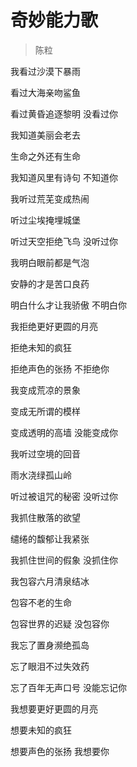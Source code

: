 # 奇妙能力歌
> 陈粒

我看过沙漠下暴雨

看过大海亲吻鲨鱼

看过黄昏追逐黎明 没看过你

我知道美丽会老去

生命之外还有生命

我知道风里有诗句 不知道你

我听过荒芜变成热闹

听过尘埃掩埋城堡

听过天空拒绝飞鸟 没听过你

我明白眼前都是气泡

安静的才是苦口良药

明白什么才让我骄傲 不明白你

我拒绝更好更圆的月亮

拒绝未知的疯狂

拒绝声色的张扬 不拒绝你

我变成荒凉的景象

变成无所谓的模样

变成透明的高墙 没能变成你

我听过空境的回音

雨水浇绿孤山岭

听过被诅咒的秘密 没听过你

我抓住散落的欲望

缱绻的馥郁让我紧张

我抓住世间的假象 没抓住你

我包容六月清泉结冰

包容不老的生命

包容世界的迟疑 没包容你

我忘了置身濒绝孤岛

忘了眼泪不过失效药

忘了百年无声口号 没能忘记你

我想要更好更圆的月亮

想要未知的疯狂

想要声色的张扬 我想要你

